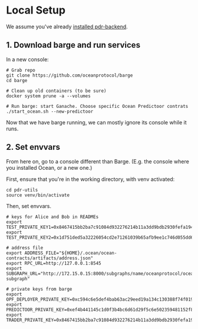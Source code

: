 <!--
Copyright 2023 Ocean Protocol Foundation
SPDX-License-Identifier: Apache-2.0
-->

# Local Setup

We assume you've already [installed pdr-backend](install.md).

## 1. Download barge and run services

In a new console:

```console
# Grab repo
git clone https://github.com/oceanprotocol/barge
cd barge

# Clean up old containers (to be sure)
docker system prune -a --volumes

# Run barge: start Ganache. Choose specific Ocean Predictoor contrats
./start_ocean.sh --new-predictoor
```

Now that we have barge running, we can mostly ignore its console while it runs.

## 2. Set envvars

From here on, go to a console different than Barge. (E.g. the console where you installed Ocean, or a new one.)

First, ensure that you're in the working directory, with venv activated:

```console
cd pdr-utils
source venv/bin/activate
```

Then, set envvars.
```console
# keys for Alice and Bob in READMEs
export TEST_PRIVATE_KEY1=0x8467415bb2ba7c91084d932276214b11a3dd9bdb2930fefa194b666dd8020b99
export TEST_PRIVATE_KEY2=0x1d751ded5a32226054cd2e71261039b65afb9ee1c746d055dd699b1150a5befc

# address file
export ADDRESS_FILE="${HOME}/.ocean/ocean-contracts/artifacts/address.json"
export RPC_URL=http://127.0.0.1:8545
export SUBGRAPH_URL="http://172.15.0.15:8000/subgraphs/name/oceanprotocol/ocean-subgraph"

# private keys from barge
export OPF_DEPLOYER_PRIVATE_KEY=0xc594c6e5def4bab63ac29eed19a134c130388f74f019bc74b8f4389df2837a58
export PREDICTOOR_PRIVATE_KEY=0xef4b441145c1d0f3b4bc6d61d29f5c6e502359481152f869247c7a4244d45209
export TRADER_PRIVATE_KEY=0x8467415bb2ba7c91084d932276214b11a3dd9bdb2930fefa194b666dd8020b99
```

